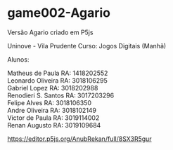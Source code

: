 # game002-Agario
Versão Agario criado em P5js

Uninove - Vila Prudente
Curso: Jogos Digitais (Manhã)

Alunos:

Matheus de Paula RA: 1418202552<br>
Leonardo Oliveira RA: 3018106295<br>
Gabriel Lopez RA: 3018202988<br>
Renodieri S. Santos RA: 3017203296<br>
Felipe Alves RA: 3018106350<br>
Andre Oliveira RA: 3018102149<br>
Victor de Paula RA: 3019114002<br>
Renan Augusto RA: 3019109684<br>

https://editor.p5js.org/AnubRekan/full/8SX3R5gur
